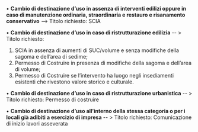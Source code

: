 •	**Cambio di destinazione d’uso in assenza di interventi edilizi oppure in caso di manutenzione ordinaria, straordinaria e restauro e risanamento conservativo** --> Titolo richiesto: SCIA

•	**Cambio di destinazione d’uso in caso di ristrutturazione edilizia** -- > Titolo richiesto:
1.	SCIA in assenza di aumenti di SUC/volume e senza modifiche della sagoma e dell’area di sedime;
2.	Permesso di Costruire in presenza di modifiche della sagoma e dell’area di volume;
3.	Permesso di Costruire se l’intervento ha luogo negli insediamenti esistenti che rivestono valore storico e culturale.

•	**Cambio di destinazione d’uso in caso di ristrutturazione urbanistica** -- > Titolo richiesto: Permesso di costruire

•	**Cambio di destinazione d’uso all’interno della stessa categoria o per i locali già adibiti a esercizio di impresa** -- > Titolo richiesto: Comunicazione di inizio lavori asseverata
